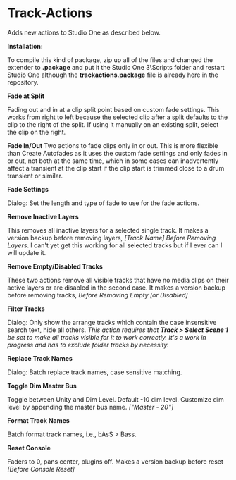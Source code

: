 # Track-Actions
Adds new actions to Studio One as described below.  

**Installation:** 

To compile this kind of package, zip up all of the files and changed the extender to **.package** and put it the Studio One 3\Scripts folder and restart Studio One although the  **trackactions.package** file is already here in the repository.

**Fade at Split** 

Fading out and in at a clip split point based on custom fade settings. This works from right to left because the selected clip after a split defaults to the clip to the right of the split. If using it manually on an existing split, select the clip on the right.

**Fade In/Out**
Two actions to fade clips only in or out. This is more flexible than Create Autofades as it uses the custom fade settings and only fades in or out, not both at the same time, which in some cases can inadvertently affect a transient at the clip start if the clip start is trimmed close to a drum transient or similar.

**Fade Settings**

Dialog: Set the length and type of fade to use for the fade actions.

**Remove Inactive Layers**

This removes all inactive layers for a selected single track. It makes a version backup before removing layers, *[Track Name] Before 
Removing Layers*. I can't yet get this working for all selected tracks but if I ever can I will update it.

**Remove Empty/Disabled Tracks**

These two actions remove all visible tracks that have no media clips on their active layers or are disabled in the second case. It makes a version backup before removing tracks, *Before Removing Empty [or Disabled]*

**Filter Tracks**

Dialog: Only show the arrange tracks which contain the case insensitive search text, hide all others. *This action requires that **Track > Select Scene 1** be set to make all tracks visible for it to work correctly. It's a work in progress and has to exclude folder tracks by necessity.*

**Replace Track Names**

Dialog: Batch replace track names, case sensitive matching.

**Toggle Dim Master Bus**

Toggle between Unity and Dim Level. Default -10 dim level. Customize dim level by appending the master bus name. *["Master - 20"]*

**Format Track Names**

Batch format track names, i.e., bAsS > Bass.

**Reset Console**

Faders to 0, pans center, plugins off. Makes a version backup before reset *[Before Console Reset]*
